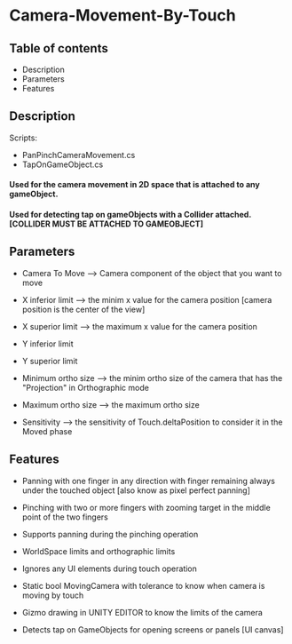 # Camera-Movement-By-Touch

## Table of contents
* Description
* Parameters
* Features

## Description
Scripts: 
* PanPinchCameraMovement.cs  
* TapOnGameObject.cs

#### Used for the camera movement in 2D space that is attached to any gameObject.
#### Used for detecting tap on gameObjects with a Collider attached. [COLLIDER MUST BE ATTACHED TO GAMEOBJECT]

## Parameters

* Camera To Move --> Camera component of the object that you want to move 

* X inferior limit --> the minim x value for the camera position [camera position is the center of the view]

* X superior limit --> the maximum x value for the camera position

* Y inferior limit 

* Y superior limit

* Minimum ortho size --> the minim ortho size of the camera that has the "Projection" in Orthographic mode

* Maximum ortho size --> the maximum ortho size

* Sensitivity --> the sensitivity of Touch.deltaPosition to consider it in the Moved phase


## Features

* Panning with one finger in any direction with finger remaining always under the touched object [also know as pixel perfect panning]
    
* Pinching with two or more fingers with zooming target in the middle point of the two fingers

* Supports panning during the pinching operation

* WorldSpace limits and orthographic limits

* Ignores any UI elements during touch operation
    
* Static bool MovingCamera with tolerance to know when camera is moving by touch

* Gizmo drawing in UNITY EDITOR to know the limits of the camera 

* Detects tap on GameObjects for opening screens or panels [UI canvas]